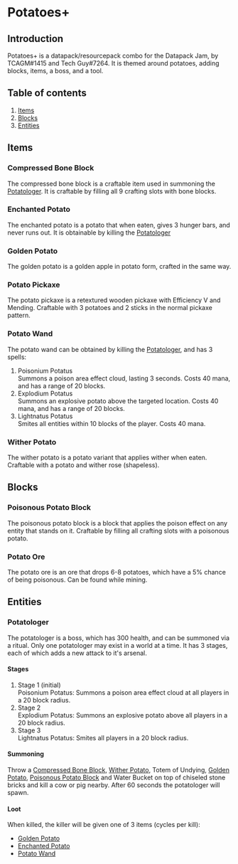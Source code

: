 # Potatoes+

## Introduction
Potatoes+ is a datapack/resourcepack combo for the Datapack Jam, by TCAGM#1415 and Tech Guy#7264. It is themed around potatoes, adding blocks, items, a boss, and a tool.

## Table of contents
1. [Items](#items)
2. [Blocks](#blocks)
3. [Entities](#entities)

## Items

### Compressed Bone Block
The compressed bone block is a craftable item used in summoning the [Potatologer](#potatologer). It is craftable by filling all 9 crafting slots with bone blocks.

### Enchanted Potato
The enchanted potato is a potato that when eaten, gives 3 hunger bars, and never runs out. It is obtainable by killing the [Potatologer](#potatologer)

### Golden Potato
The golden potato is a golden apple in potato form, crafted in the same way.

### Potato Pickaxe
The potato pickaxe is a retextured wooden pickaxe with Efficiency V and Mending. Craftable with 3 potatoes and 2 sticks in the normal pickaxe pattern.

### Potato Wand
The potato wand can be obtained by killing the [Potatologer](#potatologer), and has 3 spells:
1. Poisonium Potatus<br>
   Summons a poison area effect cloud, lasting 3 seconds. Costs 40 mana, and has a range of 20 blocks.
2. Explodium Potatus<br>
   Summons an explosive potato above the targeted location. Costs 40 mana, and has a range of 20 blocks.
3. Lightnatus Potatus<br>
   Smites all entities within 10 blocks of the player. Costs 40 mana.

### Wither Potato
The wither potato is a potato variant that applies wither when eaten. Craftable with a potato and wither rose (shapeless).

## Blocks

### Poisonous Potato Block
The poisonous potato block is a block that applies the poison effect on any entity that stands on it. Craftable by filling all crafting slots with a poisonous potato.

### Potato Ore
The potato ore is an ore that drops 6-8 potatoes, which have a 5% chance of being poisonous. Can be found while mining.

## Entities

### Potatologer
The potatologer is a boss, which has 300 health, and can be summoned via a ritual. Only one potatologer may exist in a world at a time. It has 3 stages, each of which adds a new attack to it's arsenal.

#### <b>Stages</b>
1. Stage 1 (initial)<br>
   Poisonium Potatus: Summons a poison area effect cloud at all players in a 20 block radius.
2. Stage 2<br>
   Explodium Potatus: Summons an explosive potato above all players in a 20 block radius.
3. Stage 3<br>
   Lightnatus Potatus: Smites all players in a 20 block radius.

#### <b>Summoning</b>
Throw a [Compressed Bone Block](#compressed-bone-block), [Wither Potato](#wither-potato), Totem of Undying, [Golden Potato](#golden-potato), [Poisonous Potato Block](#poisonous-potato-block) and Water Bucket on top of chiseled stone bricks and kill a cow or pig nearby. After 60 seconds the potatologer will spawn.

#### <b>Loot</b>
When killed, the killer will be given one of 3 items (cycles per kill):
- [Golden Potato](#golden-potato)
- [Enchanted Potato](#enchanted-potato)
- [Potato Wand](#potato-wand)